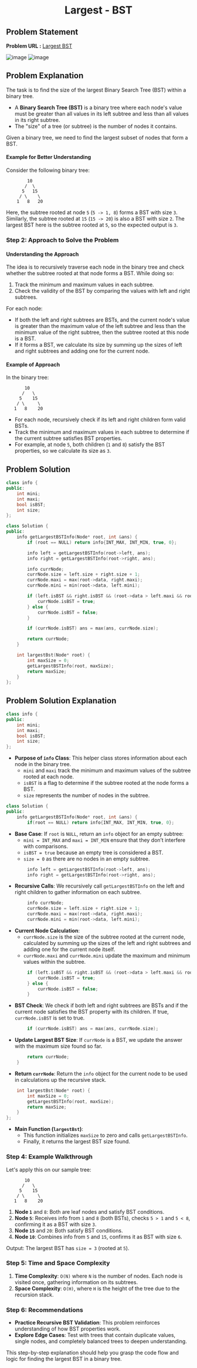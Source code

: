 <h1 align='center'>Largest - BST</h1>

## Problem Statement

**Problem URL :** [Largest BST](https://www.geeksforgeeks.org/problems/largest-bst/1)

![image](https://github.com/user-attachments/assets/314a27bd-bb32-41e2-9f21-9ad20d71c9cb)
![image](https://github.com/user-attachments/assets/fbb0650a-5d7c-46a8-be78-efc98144b6ea)

## Problem Explanation
The task is to find the size of the largest Binary Search Tree (BST) within a binary tree. 

- A **Binary Search Tree (BST)** is a binary tree where each node's value must be greater than all values in its left subtree and less than all values in its right subtree.
- The "size" of a tree (or subtree) is the number of nodes it contains.

Given a binary tree, we need to find the largest subset of nodes that form a BST.

#### Example for Better Understanding

Consider the following binary tree:

```
        10
       /  \
      5   15
     / \    \
    1   8   20
```

Here, the subtree rooted at node `5` (`5 -> 1, 8`) forms a BST with size `3`. Similarly, the subtree rooted at `15` (`15 -> 20`) is also a BST with size `2`. The largest BST here is the subtree rooted at `5`, so the expected output is `3`.



### Step 2: Approach to Solve the Problem

#### Understanding the Approach

The idea is to recursively traverse each node in the binary tree and check whether the subtree rooted at that node forms a BST. While doing so:
1. Track the minimum and maximum values in each subtree.
2. Check the validity of the BST by comparing the values with left and right subtrees.

For each node:
- If both the left and right subtrees are BSTs, and the current node's value is greater than the maximum value of the left subtree and less than the minimum value of the right subtree, then the subtree rooted at this node is a BST.
- If it forms a BST, we calculate its size by summing up the sizes of left and right subtrees and adding one for the current node.

#### Example of Approach

In the binary tree:

```
       10
      /   \
     5    15
    / \     \
   1   8    20
```

- For each node, recursively check if its left and right children form valid BSTs.
- Track the minimum and maximum values in each subtree to determine if the current subtree satisfies BST properties.
- For example, at node `5`, both children (`1` and `8`) satisfy the BST properties, so we calculate its size as `3`.

## Problem Solution
```cpp
class info {
public:
    int mini;
    int maxi;
    bool isBST;
    int size;
};

class Solution {
public:
    info getLargestBSTInfo(Node* root, int &ans) {
        if (root == NULL) return info{INT_MAX, INT_MIN, true, 0};

        info left = getLargestBSTInfo(root->left, ans);
        info right = getLargestBSTInfo(root->right, ans);

        info currNode;
        currNode.size = left.size + right.size + 1;
        currNode.maxi = max(root->data, right.maxi);
        currNode.mini = min(root->data, left.mini);

        if (left.isBST && right.isBST && (root->data > left.maxi && root->data < right.mini)) {
            currNode.isBST = true;
        } else {
            currNode.isBST = false;
        }

        if (currNode.isBST) ans = max(ans, currNode.size);

        return currNode;
    }

    int largestBst(Node* root) {
        int maxSize = 0;
        getLargestBSTInfo(root, maxSize);
        return maxSize;
    }
};

```

## Problem Solution Explanation

```cpp
class info {
public:
    int mini;
    int maxi;
    bool isBST;
    int size;
};
```

- **Purpose of `info` Class**: This helper class stores information about each node in the binary tree.
  - `mini` and `maxi` track the minimum and maximum values of the subtree rooted at each node.
  - `isBST` is a flag to determine if the subtree rooted at the node forms a BST.
  - `size` represents the number of nodes in the subtree.

```cpp
class Solution {
public:
    info getLargestBSTInfo(Node* root, int &ans) {
        if(root == NULL) return info{INT_MAX, INT_MIN, true, 0};
```

- **Base Case**: If `root` is `NULL`, return an `info` object for an empty subtree:
  - `mini = INT_MAX` and `maxi = INT_MIN` ensure that they don’t interfere with comparisons.
  - `isBST = true` because an empty tree is considered a BST.
  - `size = 0` as there are no nodes in an empty subtree.

```cpp
        info left = getLargestBSTInfo(root->left, ans);
        info right = getLargestBSTInfo(root->right, ans);
```

- **Recursive Calls**: We recursively call `getLargestBSTInfo` on the left and right children to gather information on each subtree.

```cpp
        info currNode;
        currNode.size = left.size + right.size + 1;
        currNode.maxi = max(root->data, right.maxi);
        currNode.mini = min(root->data, left.mini);
```

- **Current Node Calculation**:
  - `currNode.size` is the size of the subtree rooted at the current node, calculated by summing up the sizes of the left and right subtrees and adding one for the current node itself.
  - `currNode.maxi` and `currNode.mini` update the maximum and minimum values within the subtree.

```cpp
        if (left.isBST && right.isBST && (root->data > left.maxi && root->data < right.mini)) {
            currNode.isBST = true;
        } else {
            currNode.isBST = false;
        }
```

- **BST Check**: We check if both left and right subtrees are BSTs and if the current node satisfies the BST property with its children. If true, `currNode.isBST` is set to true.

```cpp
        if (currNode.isBST) ans = max(ans, currNode.size);
```

- **Update Largest BST Size**: If `currNode` is a BST, we update the answer with the maximum size found so far.

```cpp
        return currNode;
    }
```

- **Return `currNode`**: Return the `info` object for the current node to be used in calculations up the recursive stack.

```cpp
    int largestBst(Node* root) {
        int maxSize = 0;
        getLargestBSTInfo(root, maxSize);
        return maxSize;
    }
};
```

- **Main Function (`largestBst`)**:
  - This function initializes `maxSize` to zero and calls `getLargestBSTInfo`.
  - Finally, it returns the largest BST size found.



### Step 4: Example Walkthrough

Let's apply this on our sample tree:

```
       10
      /   \
     5    15
    / \     \
   1   8    20
```

1. **Node `1`** and `8`: Both are leaf nodes and satisfy BST conditions.
2. **Node `5`**: Receives info from `1` and `8` (both BSTs), checks `5 > 1` and `5 < 8`, confirming it as a BST with size `3`.
3. **Node `15`** and `20`: Both satisfy BST conditions.
4. **Node `10`**: Combines info from `5` and `15`, confirms it as BST with size `6`.

Output: The largest BST has `size = 3` (rooted at `5`).


### Step 5: Time and Space Complexity

1. **Time Complexity**: `O(N)` where `N` is the number of nodes. Each node is visited once, gathering information on its subtrees.
2. **Space Complexity**: `O(H)`, where `H` is the height of the tree due to the recursion stack.


### Step 6: Recommendations

- **Practice Recursive BST Validation**: This problem reinforces understanding of how BST properties work.
- **Explore Edge Cases**: Test with trees that contain duplicate values, single nodes, and completely balanced trees to deepen understanding.

This step-by-step explanation should help you grasp the code flow and logic for finding the largest BST in a binary tree.

